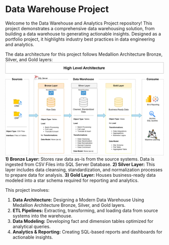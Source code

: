 # Data Warehouse Project
Welcome to the Data Warehouse and Analytics Project repository! 
This project demonstrates a comprehensive data warehousing solution, from building a data warehouse to generating actionable insights. Designed as a portfolio project, it highlights industry best practices in data engineering and analytics.

The data architecture for this project follows Medallion Architecture Bronze, Silver, and Gold layers:
[![Architecturee](docs/data_architecturee.png)](#Project-Architecture)
**1) Bronze Layer:** Stores raw data as-is from the source systems. Data is ingested from CSV Files into SQL Server Database.
**2) Silver Layer:** This layer includes data cleansing, standardization, and normalization processes to prepare data for analysis.
**3) Gold Layer:** Houses business-ready data modeled into a star schema required for reporting and analytics.



This project involves:
1) **Data Architecture:** Designing a Modern Data Warehouse Using Medallion Architecture Bronze, Silver, and Gold layers.
2) **ETL Pipelines:** Extracting, transforming, and loading data from source systems into the warehouse.
3) **Data Modeling:** Developing fact and dimension tables optimized for analytical queries.
4) **Analytics & Reporting:** Creating SQL-based reports and dashboards for actionable insights.
